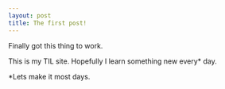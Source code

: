 ```yaml
---
layout: post
title: The first post!
---
```


Finally got this thing to work. 

This is my TIL site. Hopefully I learn something new every* day.

*Lets make it most days.